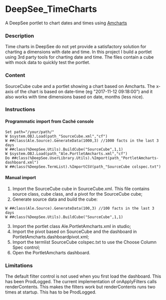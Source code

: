# DeepSee_TimeCharts
A DeepSee portlet to chart dates and times using [Amcharts](https://www.amcharts.com/)

### Description
Time charts in DeepSee do not yet provide a satisfactory solution for charting a dimensions with date and time.
In this project I build a portlet using 3rd party tools for charting date and time.
The files contain a cube with mock data to quickly test the portlet.


### Content
SourceCube cube and a portlet showing a chart based on Amcharts. The x-axis of the chart is based on date-time (eg "2017-11-12 09:18:00") and it also works with time dimensions based on date, months (less nice).

### Instructions
#### Programmatic import from Caché console
```
Set path="/your/path/"
W $system.OBJ.Load(path_"SourceCube.xml","cf")
W ##class(Ale.Source).GenerateData(1000,3) //1000 facts in the last 3 days
W ##class(%DeepSee.Utils).BuildCube("SourceCube",1,1)
W $system.OBJ.Load(path_"Ale.PortletAmcharts.xml","cf")
Do ##class(%DeepSee.UserLibrary.Utils).%Import(path_"PortletAmcharts-dashboard.xml")
W ##class(%DeepSee.TermList).%ImportCSV(path_"SourceCube colspec.txt")
```

#### Manual import
1) Import the SourceCube cube in SourceCube.xml. This file contains source class, cube class, and a pivot for the SourceCube cube;
2) Generate source data and build the cube:
```
W ##class(Ale.Source).GenerateData(100,3) //100 facts in the last 3 days
W ##class(%DeepSee.Utils).BuildCube("SourceCube",1,1)
```
3) Import the portlet class Ale.PortletAmcharts.xml in studio;
4) Import the pivot based on SourceCube and the dashboard in PortletAmcharts.dashboardpivot.xml;
5) Import the termlist SourceCube colspec.txt to use the Choose Column Spec control;
6) Open the PortletAmcharts dashboard.


### Limitations
The default filter control is not used when you first load the dashboard. This has been ProdLogged.
The current implementation of onApplyFilters calls renderContents. This makes the filters work but renderContents runs two times at startup. This has to be ProdLogged. 
